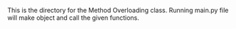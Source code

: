 This is the directory for the Method Overloading class. Running main.py file will make object and call the given functions.
